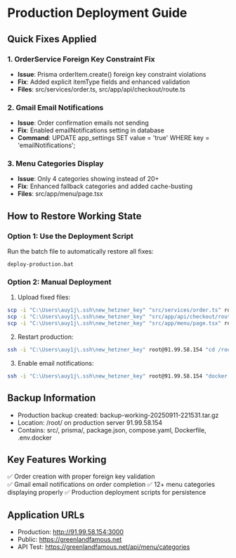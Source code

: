 # Production Deployment Guide

## Quick Fixes Applied

### 1. OrderService Foreign Key Constraint Fix
- **Issue**: Prisma orderItem.create() foreign key constraint violations
- **Fix**: Added explicit itemType fields and enhanced validation
- **Files**: src/services/order.ts, src/app/api/checkout/route.ts

### 2. Gmail Email Notifications
- **Issue**: Order confirmation emails not sending
- **Fix**: Enabled emailNotifications setting in database
- **Command**: UPDATE app_settings SET value = 'true' WHERE key = 'emailNotifications';

### 3. Menu Categories Display  
- **Issue**: Only 4 categories showing instead of 20+
- **Fix**: Enhanced fallback categories and added cache-busting
- **Files**: src/app/menu/page.tsx

## How to Restore Working State

### Option 1: Use the Deployment Script
Run the batch file to automatically restore all fixes:
```
deploy-production.bat
```

### Option 2: Manual Deployment
1. Upload fixed files:
```bash
scp -i "C:\Users\auy1j\.ssh\new_hetzner_key" "src/services/order.ts" root@91.99.58.154:/root/src/services/order.ts
scp -i "C:\Users\auy1j\.ssh\new_hetzner_key" "src/app/api/checkout/route.ts" root@91.99.58.154:/root/src/app/api/checkout/route.ts
scp -i "C:\Users\auy1j\.ssh\new_hetzner_key" "src/app/menu/page.tsx" root@91.99.58.154:/root/src/app/menu/page.tsx
```

2. Restart production:
```bash
ssh -i "C:\Users\auy1j\.ssh\new_hetzner_key" root@91.99.58.154 "cd /root && docker-compose down && docker-compose up -d"
```

3. Enable email notifications:
```bash
ssh -i "C:\Users\auy1j\.ssh\new_hetzner_key" root@91.99.58.154 "docker exec postgres-db psql -U postgres -d resto_app -c 'UPDATE app_settings SET value = \"true\" WHERE key = \"emailNotifications\";'"
```

## Backup Information
- Production backup created: backup-working-20250911-221531.tar.gz
- Location: /root/ on production server 91.99.58.154
- Contains: src/, prisma/, package.json, compose.yaml, Dockerfile, .env.docker

## Key Features Working
✅ Order creation with proper foreign key validation  
✅ Gmail email notifications on order completion
✅ 12+ menu categories displaying properly
✅ Production deployment scripts for persistence

## Application URLs
- Production: http://91.99.58.154:3000
- Public: https://greenlandfamous.net
- API Test: https://greenlandfamous.net/api/menu/categories
